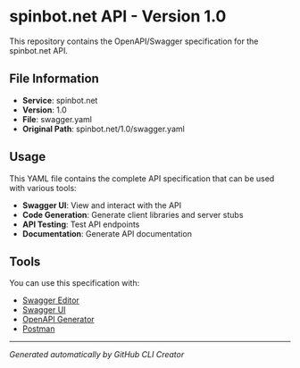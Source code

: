 # spinbot.net API - Version 1.0

This repository contains the OpenAPI/Swagger specification for the spinbot.net API.

## File Information

- **Service**: spinbot.net
- **Version**: 1.0
- **File**: swagger.yaml
- **Original Path**: spinbot.net/1.0/swagger.yaml

## Usage

This YAML file contains the complete API specification that can be used with various tools:

- **Swagger UI**: View and interact with the API
- **Code Generation**: Generate client libraries and server stubs
- **API Testing**: Test API endpoints
- **Documentation**: Generate API documentation

## Tools

You can use this specification with:

- [Swagger Editor](https://editor.swagger.io/)
- [Swagger UI](https://swagger.io/tools/swagger-ui/)
- [OpenAPI Generator](https://openapi-generator.tech/)
- [Postman](https://www.postman.com/)

---

*Generated automatically by GitHub CLI Creator*
